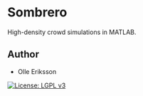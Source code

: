 # Sombrero

High-density crowd simulations in MATLAB.

## Author

* Olle Eriksson

[![License: LGPL v3](https://img.shields.io/badge/License-LGPL%20v3-blue.svg)](https://www.gnu.org/licenses/lgpl-3.0)

